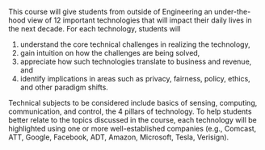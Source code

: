 This course will give students from outside of Engineering an under-the-hood view of 12 important technologies that will impact their daily lives in the next decade. For each technology, students will

1. understand the core technical challenges in realizing the technology,
2. gain intuition on how the challenges are being solved,
3. appreciate how such technologies translate to business and revenue, and
4. identify implications in areas such as privacy, fairness, policy, ethics, and other paradigm shifts.

Technical subjects to be considered include basics of sensing, computing, communication, and control, the 4 pillars of technology. To help students better relate to the topics discussed in the course, each technology will be highlighted using one or more well-established companies (e.g., Comcast, ATT, Google, Facebook, ADT, Amazon, Microsoft, Tesla, Verisign).